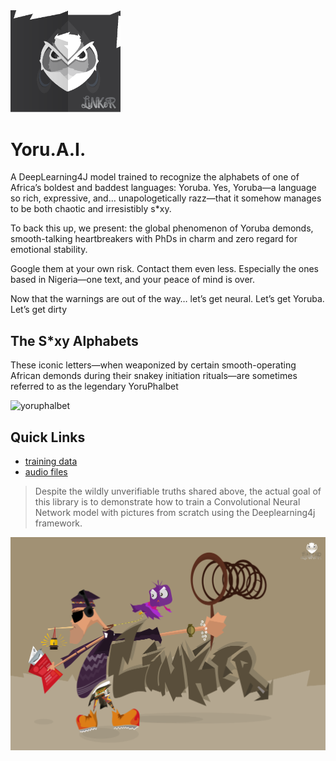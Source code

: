  <img src="https://github.com/54LiNKeR/54LiNKeR.github.io/blob/master/shots/LiNKeR.png" width="35%">
 
# Yoru.A.I.


A DeepLearning4J model trained to recognize the alphabets of one of Africa’s boldest and baddest languages: Yoruba.
Yes, Yoruba—a language so rich, expressive, and… unapologetically razz—that it somehow manages to be both chaotic and irresistibly s*xy.

To back this up, we present: the global phenomenon of Yoruba demonds, smooth-talking heartbreakers with PhDs in charm and zero regard for emotional stability.

Google them at your own risk. Contact them even less. Especially the ones based in Nigeria—one text, and your peace of mind is over.

Now that the warnings are out of the way… let’s get neural. Let’s get Yoruba. Let’s get dirty

## The S\*xy Alphabets

These iconic letters—when weaponized by certain smooth-operating African demonds during their snakey initiation rituals—are sometimes referred to as the legendary YoruPhalbet

![yoruphalbet](shots/yoruphalbet.png)

## Quick Links
 
 - [training data](src/resources/rawdata/yorumnist)
 - [audio files](src/resources/rawdata/yordio)

> Despite the wildly unverifiable truths shared above, the actual goal of this library is to demonstrate 
> how to train a Convolutional Neural Network model with pictures from scratch using the Deeplearning4j framework.

 <img src="https://github.com/54LiNKeR/54LiNKeR.github.io/blob/master/shots/%23LiNKeR.png" >
